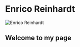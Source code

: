 # Enrico Reinhardt

![Enrico Reinhardt](https://github.com/enrico-reinhardt)

## Welcome to my page
